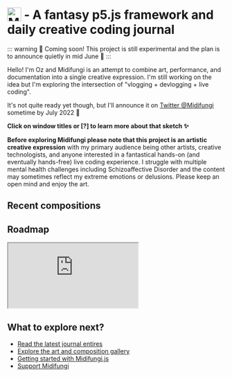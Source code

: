 # <img src="/midifungi-title.png" alt="Midifungi" style="height:32px; position: relative; top: 5px"> - A fantasy p5.js framework and daily creative coding journal

::: warning 📅 Coming soon!
This project is still experimental and the plan is to announce quietly in mid June 🤫
:::

<div class="row">
  <div class="col-6">
    <Midifungi title="Spirit Emojis - Group Photo" :layers="['@3/emoji']" height=300 help="@3" />
  </div>
  <div class="col-6">
    <div class="custom-container tip">
      <p>Hello! I'm Oz and Midifungi is an attempt to combine art, performance, and documentation into a single creative expression. I'm still working on the idea but I'm exploring the intersection of "vlogging + devlogging + live coding".</p>
      <p>It's not quite ready yet though, but I'll announce it on <a href="https://twitter.com/midifungi">Twitter @Midifungi</a> sometime by July 2022 👀</p>
      <p><strong>Click on window titles or [?] to learn more about that sketch ✨</strong></p>
    </div>
  </div>
</div>

<div class="custom-container danger">
  <p><strong>Before exploring Midifungi please note that this project is an artistic creative expression</strong> with my primary audience being other artists, creative technologists, and anyone interested in a fantastical hands-on (and eventually hands-free) live coding experience. I struggle with multiple mental health challenges including Schizoaffective Disorder and the content may sometimes reflect my extreme emotions or delusions. Please keep an open mind and enjoy the art.</p>
</div>

## Recent compositions
<div class="row">
  <div class="col-6">
    <Midifungi :layers="['@220610/sketch']" title="22/06/11 - Emoji Evolution" help="/devlog/220611.html" />
  </div>
  <div class="col-6">
    <Midifungi :layers="['@220611/sketch']" title="22/06/11 - Emoji Evolution" help="/devlog/220611.html" />
  </div>
  <div class="col-6">
    <Midifungi title="Arriving Home" :layers="['@4/bg', '@4/train', '@4/crowd', '@4/traffic']" help="@4"/>
  </div>
</div>

## Roadmap
<Window title="Roadmap">
  <iframe src="https://midifungi-notion.ozramos.workers.dev/9ddd74b2744748d3b9f47ea50be70969"></iframe>
</Window>

## What to explore next?

- [Read the latest journal entires](/dailies/)
- [Explore the art and composition gallery](/gallery/)
- [Getting started with Midifungi.js](/midifungi.js/)
- [Support Midifungi](/support.html)
